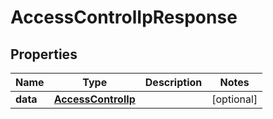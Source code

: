 

# AccessControlIpResponse


## Properties

Name | Type | Description | Notes
------------ | ------------- | ------------- | -------------
**data** | [**AccessControlIp**](AccessControlIp.md) |  |  [optional]



